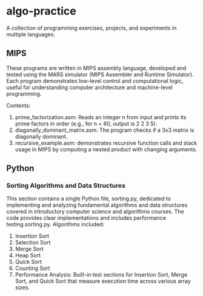 # algo-practice
A collection of programming exercises, projects, and experiments in multiple languages.

## MIPS
These programs are written in MIPS assembly language, developed and tested using the MARS simulator (MIPS Assembler and Runtime Simulator). Each program demonstrates low-level control and computational logic, useful for understanding computer architecture and machine-level programming.

Contents:
1) prime_factorization.asm: Reads an integer n from input and prints its prime factors in order (e.g., for n = 60, output is 2 2 3 5).
2) diagonally_dominant_matrix.asm: The program checks if a 3x3 matrix is diagonally dominant.
3) recursive_example.asm: demonstrates recursive function calls and stack usage in MIPS by computing a nested product with changing arguments.

## Python 
### Sorting Algorithms and Data Structures
This section contains a single Python file, sorting.py, dedicated to implementing and analyzing fundamental algorithms and data structures covered in introductory computer science and algorithms courses. The code provides clear implementations and includes performance testing.sorting.py. Algorithms included: 
1) Insertion Sort
2) Selection Sort
3) Merge Sort
4) Heap Sort
5) Quick Sort
6) Counting Sort
7) Performance Analysis: Built-in test sections for Insertion Sort, Merge Sort, and Quick Sort that measure execution time across various array sizes.
